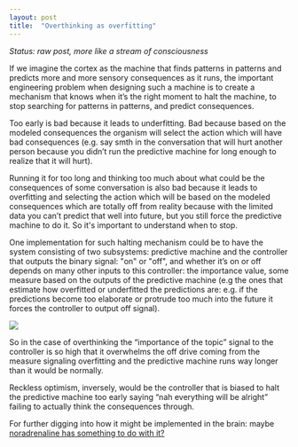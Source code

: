 ```yaml
---
layout: post
title:  "Overthinking as overfitting"
---
```


*Status: raw post, more like a stream of consciousness*

If we imagine the cortex as the machine that finds patterns in patterns and predicts more and more sensory consequences as it runs, the important engineering problem when designing such a machine is to create a mechanism that knows when it’s the right moment to halt the machine, to stop searching for patterns in patterns, and predict consequences. 

Too early is bad because it leads to underfitting. Bad because based on the modeled consequences the organism will select the action which will have bad consequences (e.g. say smth in the conversation that will hurt another person because you didn’t run the predictive machine for long enough to realize that it will hurt). 

Running it for too long and thinking too much about what could be the consequences of some conversation is also bad because it leads to overfitting and selecting the action which will be based on the modeled consequences which are totally off from reality because with the limited data you can’t predict that well into future, but you still force the predictive machine to do it. So it's important to understand when to stop.

One implementation for such halting mechanism could be to have the system consisting of two subsystems: predictive machine and the controller that outputs the binary signal: "on" or "off", and whether it’s on or off depends on many other inputs to this controller: the importance value, some measure based on the outputs of the predictive machine (e.g the ones that estimate how overfitted or underfitted the predictions are: e.g. if the predictions become too elaborate or protrude too much into the future it forces the controller to output off signal).

![](https://firebasestorage.googleapis.com/v0/b/firescript-577a2.appspot.com/o/imgs%2Fapp%2Fspindle%2FflMAChye-W.png?alt=media&token=310a503a-b4c6-4fcc-9858-d1c5ab12cd64)

So in the case of overthinking the “importance of the topic” signal to the controller is so high that it overwhelms the off drive coming from the measure signaling overfitting and the predictive machine runs way longer than it would be normally.

Reckless optimism, inversely, would be the controller that is biased to halt the predictive machine too early saying “nah everything will be alright” failing to actually think the consequences through.
 
For further digging into how it might be implemented in the brain: maybe [noradrenaline has something to do with it?](https://www.sciencedirect.com/science/article/pii/S0896627312008197?via%3Dihub)
